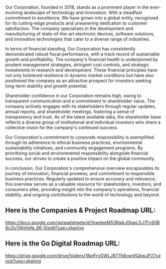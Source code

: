 Our Corporation, founded in 2018, stands as a prominent player in the ever-evolving landscape of technology and innovation. With a steadfast commitment to excellence, We have grown into a global entity, recognized for its cutting-edge products and unwavering dedication to customer satisfaction. The company specializes in the development and manufacturing of state-of-the-art electronic devices, software solutions, and innovative technologies that cater to a diverse range of industries.

In terms of financial standing, Our Corporation has consistently demonstrated robust fiscal performance, with a track record of sustainable growth and profitability. The company's financial health is underpinned by prudent management strategies, stringent cost controls, and strategic investments in research and development. These financial principles have not only bolstered resilience in dynamic market conditions but have also positioned the company as an attractive prospect for investors seeking long-term stability and growth potential.

Shareholder confidence in our Corporation remains high, owing to transparent communication and a commitment to shareholder value. The company actively engages with its stakeholders through regular updates, annual reports, and shareholder meetings, fostering a sense of transparency and trust. As of the latest available data, the shareholder base reflects a diverse group of institutional and individual investors who share a collective vision for the company's continued success.

Our Corporation's commitment to corporate responsibility is exemplified through its adherence to ethical business practices, environmental sustainability initiatives, and community engagement programs. By prioritizing social and environmental responsibility alongside financial success, our strives to create a positive impact on the global community.

In conclusion, Our Corporation's comprehensive overview encapsulates its journey of innovation, financial prowess, and commitment to responsible business practices. Regularly updated to ensure accuracy and relevance, this overview serves as a valuable resource for stakeholders, investors, and consumers alike, providing insight into the company's operations, financial stability, and ongoing contributions to the world of technology and beyond.

Here is the Companies & Project Roadmap URL:
-------
https://docs.google.com/spreadsheets/d/1nwdeeM53RajkJ0IgpL5J7FxS0B9c2IvTAhHnfe_96-0/edit?usp=sharing

Here is the Go Digital Roadmap URL:
-------
https://drive.google.com/drive/folders/18plFryGWLJR77h8cwnfQkipJP27yzncp?usp=sharing
